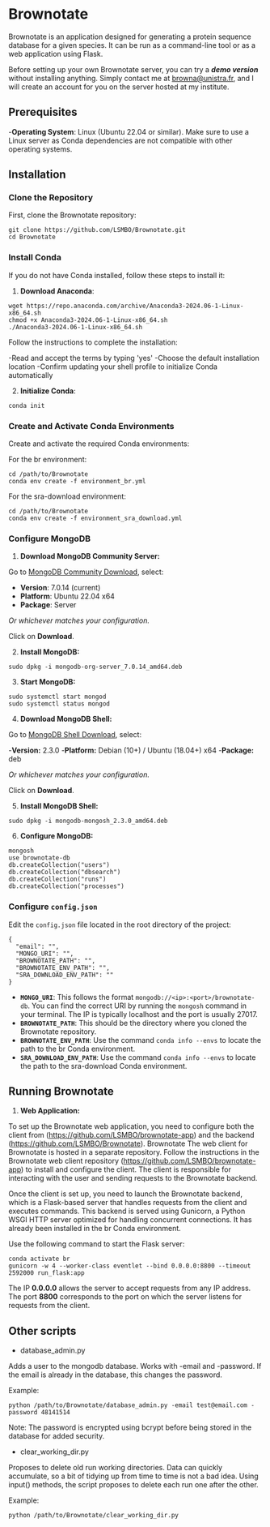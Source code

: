 # Brownotate

Brownotate is an application designed for generating a protein sequence database for a given species. It can be run as a command-line tool or as a web application using Flask.

Before setting up your own Brownotate server, you can try a ***demo version*** without installing anything. Simply contact me at browna@unistra.fr, and I will create an account for you on the server hosted at my institute.

## Prerequisites

-**Operating System**: Linux (Ubuntu 22.04 or similar). Make sure to use a Linux server as Conda dependencies are not compatible with other operating systems.

## Installation

### Clone the Repository

First, clone the Brownotate repository:

```
git clone https://github.com/LSMBO/Brownotate.git
cd Brownotate
```

### Install Conda

If you do not have Conda installed, follow these steps to install it:

1. **Download Anaconda**:

```
wget https://repo.anaconda.com/archive/Anaconda3-2024.06-1-Linux-x86_64.sh
chmod +x Anaconda3-2024.06-1-Linux-x86_64.sh
./Anaconda3-2024.06-1-Linux-x86_64.sh
```

Follow the instructions to complete the installation:

-Read and accept the terms by typing 'yes'
-Choose the default installation location
-Confirm updating your shell profile to initialize Conda automatically

2. **Initialize Conda**:

```
conda init
```

### Create and Activate Conda Environments

Create and activate the required Conda environments:

For the br environment:

```
cd /path/to/Brownotate
conda env create -f environment_br.yml
```

For the sra-download environment:

```
cd /path/to/Brownotate
conda env create -f environment_sra_download.yml
```

### Configure MongoDB

1. **Download MongoDB Community Server:** 

Go to [MongoDB Community Download](https://www.mongodb.com/try/download/community), select:

- **Version**: 7.0.14 (current)  
- **Platform**: Ubuntu 22.04 x64  
- **Package**: Server  

*Or whichever matches your configuration.*

Click on **Download**.

2. **Install MongoDB:**

```
sudo dpkg -i mongodb-org-server_7.0.14_amd64.deb
```

3. **Start MongoDB:**

```
sudo systemctl start mongod
sudo systemctl status mongod
```

4. **Download MongoDB Shell:** 

Go to [MongoDB Shell Download](https://www.mongodb.com/try/download/shell), select:

-**Version:** 2.3.0
-**Platform:** Debian (10+) / Ubuntu (18.04+) x64
-**Package:** deb

*Or whichever matches your configuration.*

Click on **Download**.

5. **Install MongoDB Shell:**

```
sudo dpkg -i mongodb-mongosh_2.3.0_amd64.deb
```

6. **Configure MongoDB:**

```
mongosh
use brownotate-db
db.createCollection("users")
db.createCollection("dbsearch")
db.createCollection("runs")
db.createCollection("processes")
```

### Configure `config.json`

Edit the `config.json` file located in the root directory of the project:

```
{
  "email": "",
  "MONGO_URI": "",
  "BROWNOTATE_PATH": "",
  "BROWNOTATE_ENV_PATH": "",
  "SRA_DOWNLOAD_ENV_PATH": ""
}
```

- **`MONGO_URI`**: This follows the format `mongodb://<ip>:<port>/brownotate-db`. You can find the correct URI by running the `mongosh` command in your terminal. The IP is typically localhost and the port is usually 27017.
- **`BROWNOTATE_PATH`**: This should be the directory where you cloned the Brownotate repository.
- **`BROWNOTATE_ENV_PATH`**: Use the command `conda info --envs` to locate the path to the br Conda environment.
- **`SRA_DOWNLOAD_ENV_PATH`**: Use the command `conda info --envs` to locate the path to the sra-download Conda environment.

## Running Brownotate

1. **Web Application:**

To set up the Brownotate web application, you need to configure both the client from (https://github.com/LSMBO/brownotate-app) and the backend (https://github.com/LSMBO/Brownotate).
Brownotate
The web client for Brownotate is hosted in a separate repository. Follow the instructions in the Brownotate web client repository (https://github.com/LSMBO/brownotate-app) to install and configure the client. The client is responsible for interacting with the user and sending requests to the Brownotate backend.

Once the client is set up, you need to launch the Brownotate backend, which is a Flask-based server that handles requests from the client and executes commands. This backend is served using Gunicorn, a Python WSGI HTTP server optimized for handling concurrent connections. It has already been installed in the br Conda environment.

Use the following command to start the Flask server:

```
conda activate br
gunicorn -w 4 --worker-class eventlet --bind 0.0.0.0:8800 --timeout 2592000 run_flask:app 
```

The IP **0.0.0.0** allows the server to accept requests from any IP address. The port **8800** corresponds to the port on which the server listens for requests from the client.


## Other scripts

- database_admin.py

Adds a user to the mongodb database. Works with -email and -password. If the email is already in the database, this changes the password.

Example:
```
python /path/to/Brownotate/database_admin.py -email test@email.com -password 48141514
```

Note: The password is encrypted using bcrypt before being stored in the database for added security.

- clear_working_dir.py

Proposes to delete old run working directories. Data can quickly accumulate, so a bit of tidying up from time to time is not a bad idea. Using input() methods, the script proposes to delete each run one after the other.

Example:
```
python /path/to/Brownotate/clear_working_dir.py
```
